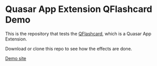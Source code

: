 Quasar App Extension QFlashcard Demo
===
This is the repository that tests the [QFlashcard](https://github.com/quasarframework/app-extension-qflashcard), which is a Quasar App Extension.

Download or clone this repo to see how the effects are done.

[Demo site](https://qflashcard.netlify.com/#/)

